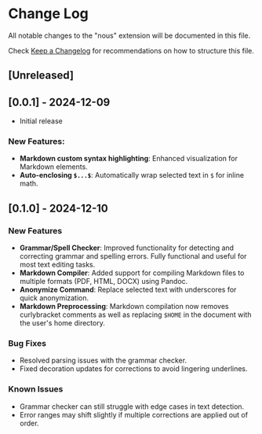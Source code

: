 # Change Log

All notable changes to the "nous" extension will be documented in this file.

Check [Keep a Changelog](http://keepachangelog.com/) for recommendations on how to structure this file.

## [Unreleased]


## [0.0.1] - 2024-12-09

- Initial release

### New Features:
  - **Markdown custom syntax highlighting**: Enhanced visualization for Markdown elements.
  - **Auto-enclosing `$...$`**: Automatically wrap selected text in `$` for inline math.

## [0.1.0] - 2024-12-10

### New Features
- **Grammar/Spell Checker**: Improved functionality for detecting and correcting grammar and spelling errors. Fully functional and useful for most text editing tasks.
- **Markdown Compiler**: Added support for compiling Markdown files to multiple formats (PDF, HTML, DOCX) using Pandoc.
- **Anonymize Command**: Replace selected text with underscores for quick anonymization.
- **Markdown Preprocessing**: Markdown compilation now removes curlybracket comments as well as replacing `$HOME` in the document with the user's home directory.

### Bug Fixes
- Resolved parsing issues with the grammar checker.
- Fixed decoration updates for corrections to avoid lingering underlines.

### Known Issues
- Grammar checker can still struggle with edge cases in text detection.
- Error ranges may shift slightly if multiple corrections are applied out of order.